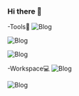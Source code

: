 ### Hi there 👋
-Tools🔨
![Blog](https://img.shields.io/badge/JavaScript-F7DF1E?style=for-the-badge&logo=javascript&logoColor=black/)

![Blog](https://img.shields.io/badge/HTML-239120?style=for-the-badge&logo=html5&logoColor=white/)

![Blog](https://img.shields.io/badge/CSS-239120?&style=for-the-badge&logo=css3&logoColor=white/)

-Workspace💻
![Blog](https://img.shields.io/badge/Windows-0078D6?style=for-the-badge&logo=windows&logoColor=white/)

![Blog](https://img.shields.io/badge/Linux-FCC624?style=for-the-badge&logo=linux&logoColor=black/)





